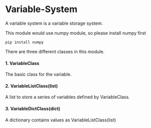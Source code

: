 # Variable-System
A variable system is a variable storage system. <br/>

This module would use numpy module, so please install numpy first<br/>


    pip install numpy

There are three different classes in this module.<br/>

#### 1. VariableClass<br/>
The basic class for the variable.

#### 2. VariableListClass(list)<br/>
A list to store a series of variables defined by VariableClass.

#### 3. VariableDictClass(dict)<br/>
A dictionary contains values as VariableListClass(list)

